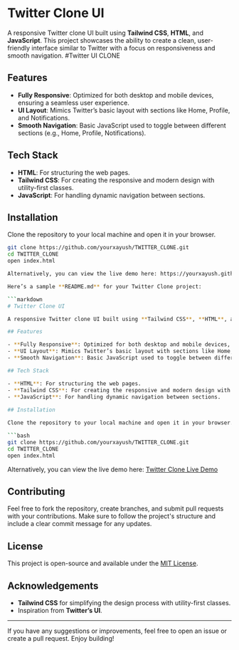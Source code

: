 # Twitter Clone UI

A responsive Twitter clone UI built using **Tailwind CSS**, **HTML**, and **JavaScript**. This project showcases the ability to create a clean, user-friendly interface similar to Twitter with a focus on responsiveness and smooth navigation.
#Twitter UI CLONE
## Features

- **Fully Responsive**: Optimized for both desktop and mobile devices, ensuring a seamless user experience.
- **UI Layout**: Mimics Twitter’s basic layout with sections like Home, Profile, and Notifications.
- **Smooth Navigation**: Basic JavaScript used to toggle between different sections (e.g., Home, Profile, Notifications).

## Tech Stack

- **HTML**: For structuring the web pages.
- **Tailwind CSS**: For creating the responsive and modern design with utility-first classes.
- **JavaScript**: For handling dynamic navigation between sections.
  
## Installation

Clone the repository to your local machine and open it in your browser.

```bash
git clone https://github.com/yourxayush/TWITTER_CLONE.git
cd TWITTER_CLONE
open index.html

Alternatively, you can view the live demo here: https://yourxayush.github.io/TWITTER_CLONE

Here’s a sample **README.md** for your Twitter Clone project:

```markdown
# Twitter Clone UI

A responsive Twitter clone UI built using **Tailwind CSS**, **HTML**, and **JavaScript**. This project showcases the ability to create a clean, user-friendly interface similar to Twitter with a focus on responsiveness and smooth navigation.

## Features

- **Fully Responsive**: Optimized for both desktop and mobile devices, ensuring a seamless user experience.
- **UI Layout**: Mimics Twitter’s basic layout with sections like Home, Profile, and Notifications.
- **Smooth Navigation**: Basic JavaScript used to toggle between different sections (e.g., Home, Profile, Notifications).

## Tech Stack

- **HTML**: For structuring the web pages.
- **Tailwind CSS**: For creating the responsive and modern design with utility-first classes.
- **JavaScript**: For handling dynamic navigation between sections.
  
## Installation

Clone the repository to your local machine and open it in your browser.

```bash
git clone https://github.com/yourxayush/TWITTER_CLONE.git
cd TWITTER_CLONE
open index.html
```

Alternatively, you can view the live demo here: [Twitter Clone Live Demo](https://yourxayush.github.io/TWITTER_CLONE/)

## Contributing

Feel free to fork the repository, create branches, and submit pull requests with your contributions. Make sure to follow the project's structure and include a clear commit message for any updates.

## License

This project is open-source and available under the [MIT License](LICENSE).

## Acknowledgements

- **Tailwind CSS** for simplifying the design process with utility-first classes.
- Inspiration from **Twitter’s UI**.

---

If you have any suggestions or improvements, feel free to open an issue or create a pull request. Enjoy building!

```


